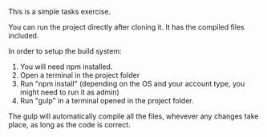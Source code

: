 This is a simple tasks exercise.

You can run the project directly after cloning it. It has the compiled files included.

In order to setup the build system:
1. You will need npm installed.
2. Open a terminal in the project folder
3. Run "npm install" (depending on the OS and your account type, you might need to run it as admin)
4. Run "gulp" in a terminal opened in the project folder.

The gulp will automatically compile all the files, whevever any changes take place, as long as the code is correct.
